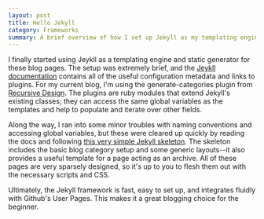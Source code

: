 ```yaml
---
layout: post
title: Hello Jekyll
category: Frameworks
summary: A brief overview of how I set up Jekyll as my templating engine.
---
```


I finally started using Jeykll as a templating engine and static generator for these blog pages. The setup was extremely brief, and the [Jeykll documentation](http://jekyllrb.com/docs/home/) contains all of the useful configuration metadata and links to plugins. For my current blog, I'm using the generate-categories plugin from [Recursive Design](http://recursive-design.com/projects/jekyll-plugins/). The plugins are ruby modules that extend Jekyll's existing classes; they can access the same global variables as the templates and help to populate and iterate over other fields.

Along the way, I ran into some minor troubles with naming conventions and accessing global variables, but these were cleared up quickly by reading the docs and following [this very simple Jekyll skeleton](https://github.com/maciakl/Sample-Jekyll-Site). The skeleton includes the basic blog category setup and some generic layouts--it also provides a useful template for a page acting as an archive. All of these pages are very sparsely designed, so it's up to you to flesh them out with the necessary scripts and CSS.

Ultimately, the Jekyll framework is fast, easy to set up, and integrates fluidly with Github's User Pages. This makes it a great blogging choice for the beginner.